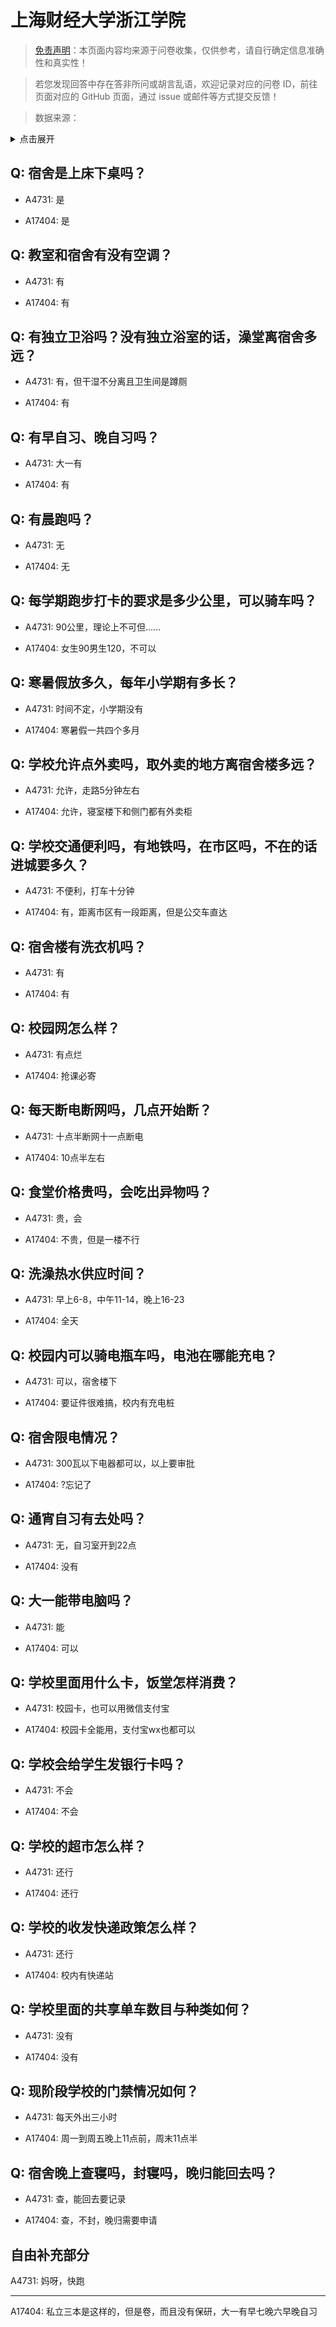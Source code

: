 # 上海财经大学浙江学院

> [免责声明](https://colleges.chat/#_3)：本页面内容均来源于问卷收集，仅供参考，请自行确定信息准确性和真实性！

> 若您发现回答中存在答非所问或胡言乱语，欢迎记录对应的问卷 ID，前往页面对应的 GitHub 页面，通过 issue 或邮件等方式提交反馈！

> 数据来源：

<details><summary>点击展开</summary>
<ul>
<li>A4731: 匿名 (2022 年 06 月)</li>
<li>A17404: 匿名 (2023 年 06 月)</li>
</ul>
</details>

## Q: 宿舍是上床下桌吗？

- A4731: 是

- A17404: 是

## Q: 教室和宿舍有没有空调？

- A4731: 有

- A17404: 有

## Q: 有独立卫浴吗？没有独立浴室的话，澡堂离宿舍多远？

- A4731: 有，但干湿不分离且卫生间是蹲厕

- A17404: 有

## Q: 有早自习、晚自习吗？

- A4731: 大一有

- A17404: 有

## Q: 有晨跑吗？

- A4731: 无

- A17404: 无

## Q: 每学期跑步打卡的要求是多少公里，可以骑车吗？

- A4731: 90公里，理论上不可但……

- A17404: 女生90男生120，不可以

## Q: 寒暑假放多久，每年小学期有多长？

- A4731: 时间不定，小学期没有

- A17404: 寒暑假一共四个多月

## Q: 学校允许点外卖吗，取外卖的地方离宿舍楼多远？

- A4731: 允许，走路5分钟左右

- A17404: 允许，寝室楼下和侧门都有外卖柜

## Q: 学校交通便利吗，有地铁吗，在市区吗，不在的话进城要多久？

- A4731: 不便利，打车十分钟

- A17404: 有，距离市区有一段距离，但是公交车直达

## Q: 宿舍楼有洗衣机吗？

- A4731: 有

- A17404: 有

## Q: 校园网怎么样？

- A4731: 有点烂

- A17404: 抢课必寄

## Q: 每天断电断网吗，几点开始断？

- A4731: 十点半断网十一点断电

- A17404: 10点半左右

## Q: 食堂价格贵吗，会吃出异物吗？

- A4731: 贵，会

- A17404: 不贵，但是一楼不行

## Q: 洗澡热水供应时间？

- A4731: 早上6-8，中午11-14，晚上16-23

- A17404: 全天

## Q: 校园内可以骑电瓶车吗，电池在哪能充电？

- A4731: 可以，宿舍楼下

- A17404: 要证件很难搞，校内有充电桩

## Q: 宿舍限电情况？

- A4731: 300瓦以下电器都可以，以上要审批

- A17404: ?忘记了

## Q: 通宵自习有去处吗？

- A4731: 无，自习室开到22点

- A17404: 没有

## Q: 大一能带电脑吗？

- A4731: 能

- A17404: 可以

## Q: 学校里面用什么卡，饭堂怎样消费？

- A4731: 校园卡，也可以用微信支付宝

- A17404: 校园卡全能用，支付宝wx也都可以

## Q: 学校会给学生发银行卡吗？

- A4731: 不会

- A17404: 不会

## Q: 学校的超市怎么样？

- A4731: 还行

- A17404: 还行

## Q: 学校的收发快递政策怎么样？

- A4731: 还行

- A17404: 校内有快递站

## Q: 学校里面的共享单车数目与种类如何？

- A4731: 没有

- A17404: 没有

## Q: 现阶段学校的门禁情况如何？

- A4731: 每天外出三小时

- A17404: 周一到周五晚上11点前，周末11点半

## Q: 宿舍晚上查寝吗，封寝吗，晚归能回去吗？

- A4731: 查，能回去要记录

- A17404: 查，不封，晚归需要申请

## 自由补充部分

A4731: 妈呀，快跑

***

A17404: 私立三本是这样的，但是卷，而且没有保研，大一有早七晚六早晚自习